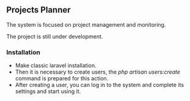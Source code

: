 ## Projects Planner

The system is focused on project management and monitoring.

The project is still under development.

### Installation

* Make classic laravel installation.
* Then it is necessary to create users, the *php artisan users:create* command is prepared for this action.
* After creating a user, you can log in to the system and complete its settings and start using it.